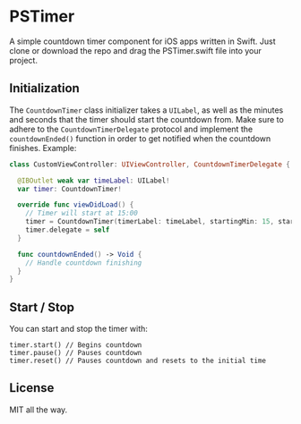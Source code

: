 # PSTimer
A simple countdown timer component for iOS apps written in Swift. Just clone or download the repo and drag the PSTimer.swift file into your project.

## Initialization
The `CountdownTimer` class initializer takes a `UILabel`, as well as the minutes and seconds that the timer should start the countdown from. Make sure to adhere to the `CountdownTimerDelegate` protocol and implement the `countdownEnded()` function in order to get notified when the countdown finishes. Example:

```swift
class CustomViewController: UIViewController, CountdownTimerDelegate {

  @IBOutlet weak var timeLabel: UILabel!
  var timer: CountdownTimer!

  override func viewDidLoad() {
    // Timer will start at 15:00
    timer = CountdownTimer(timerLabel: timeLabel, startingMin: 15, startingSec: 0)
    timer.delegate = self
  }

  func countdownEnded() -> Void {
    // Handle countdown finishing
  }
}
```

## Start / Stop
You can start and stop the timer with:

```
timer.start() // Begins countdown
timer.pause() // Pauses countdown
timer.reset() // Pauses countdown and resets to the initial time
```

## License
MIT all the way.
